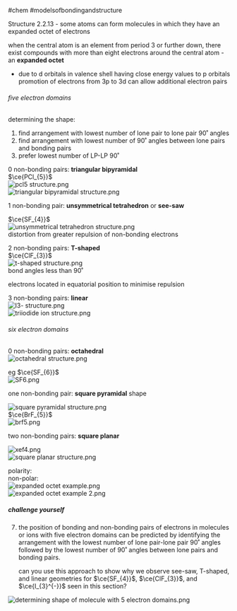#chem #modelsofbondingandstructure   
  
Structure 2.2.13 - some atoms can form molecules in which they have an expanded octet of electrons  
  
when the central atom is an element from period 3 or further down, there exist compounds with more than eight electrons around the central atom - an **expanded octet**  
  
- due to d orbitals in valence shell having close energy values to p orbitals  
promotion of electrons from 3p to 3d can allow additional electron pairs  
  
  
###### five electron domains  
determining the shape:  
1. find arrangement with lowest number of lone pair to lone pair 90˚ angles  
2. find arrangement with lowest number of 90˚ angles between lone pairs and bonding pairs  
3. prefer lowest number of LP-LP 90˚  
  
  
0 non-bonding pairs: **triangular bipyramidal**  
$\ce{PCl_{5}}$  
![pcl5 structure.png](Media/1%20Structure/1.2/2%20covalent/pcl5%20structure.png)  
![triangular bipyramidal structure.png](Media/1%20Structure/1.2/2%20covalent/triangular%20bipyramidal%20structure.png)  
  
1 non-bonding pair: **unsymmetrical tetrahedron** or **see-saw**  
  
$\ce{SF_{4}}$  
![unsymmetrical tetrahedron structure.png](Media/1%20Structure/1.2/2%20covalent/unsymmetrical%20tetrahedron%20structure.png)  
distortion from greater repulsion of non-bonding electrons  
  
2 non-bonding pairs: **T-shaped**  
$\ce{ClF_{3}}$  
![t-shaped structure.png](Media/1%20Structure/1.2/2%20covalent/t-shaped%20structure.png)  
bond angles less than 90˚  
  
electrons located in equatorial position to minimise repulsion  
  
3 non-bonding pairs: **linear**  
![I3- structure.png](Media/1%20Structure/1.2/2%20covalent/I3-%20structure.png)  
![triiodide ion structure.png](Media/1%20Structure/1.2/2%20covalent/triiodide%20ion%20structure.png)  
  
###### six electron domains  
0 non-bonding pairs: **octahedral**  
![octahedral structure.png](Media/1%20Structure/1.2/2%20covalent/octahedral%20structure.png)  
  
eg $\ce{SF_{6}}$  
![SF6.png](Media/1%20Structure/1.2/2%20covalent/SF6.png)  
  
one non-bonding pair: **square pyramidal** shape  
  
![square pyramidal structure.png](Media/1%20Structure/1.2/2%20covalent/square%20pyramidal%20structure.png)  
$\ce{BrF_{5}}$  
![brf5.png](Media/1%20Structure/1.2/2%20covalent/brf5.png)  
  
two non-bonding pairs: **square planar**  
  
![xef4.png](Media/1%20Structure/1.2/2%20covalent/xef4.png)  
![square planar structure.png](Media/1%20Structure/1.2/2%20covalent/square%20planar%20structure.png)  
  
  
polarity:  
non-polar:  
![expanded octet example.png](Media/1%20Structure/1.2/2%20covalent/expanded%20octet%20example.png)  
![expanded octet example 2.png](Media/1%20Structure/1.2/2%20covalent/expanded%20octet%20example%202.png)  
  
##### challenge yourself  
7. the position of bonding and non-bonding pairs of electrons in molecules or ions with five electron domains can be predicted by identifying the arrangement with the lowest number of lone pair-lone pair 90˚ angles followed by the lowest number of 90˚ angles between lone pairs and bonding pairs.  
  
	can you use this approach to show why we observe see-saw, T-shaped, and linear geometries for $\ce{SF_{4}}$, $\ce{ClF_{3}}$, and $\ce{I_{3}^{-}}$ seen in this section?  
  
![determining shape of molecule with 5 electron domains.png](Media/1%20Structure/1.2/2%20covalent/determining%20shape%20of%20molecule%20with%205%20electron%20domains.png)